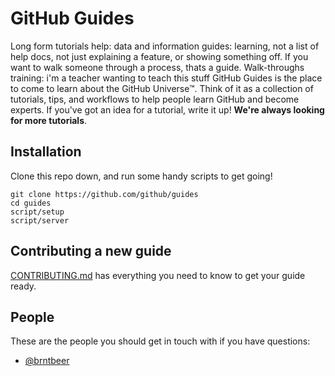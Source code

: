 # GitHub Guides

Long form tutorials
help: data and information
guides: learning, not a list of help docs, not just explaining a feature, or showing something off. If you want to walk someone through a process, thats a guide. Walk-throughs
training: i'm a teacher wanting to teach this stuff
GitHub Guides is the place to come to learn about the GitHub Universe™. Think of it as a collection of tutorials, tips, and workflows to help people learn GitHub and become experts. If you've got an idea for a tutorial, write it up! **We're always looking for more tutorials**.

## Installation

Clone this repo down, and run some handy scripts to get going!

```
git clone https://github.com/github/guides
cd guides
script/setup
script/server
```

## Contributing a new guide

[CONTRIBUTING.md](/CONTRIBUTING.md)
has everything you need to know to get your guide ready.

## People

These are the people you should get in touch with if you have questions:

- [@brntbeer](https://github.com/brntbeer)
